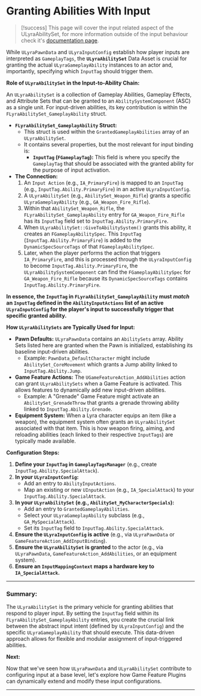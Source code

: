 # Granting Abilities With Input

> [!success]
> This page will cover the input related aspect of the ULyraAbilitySet, for more information outside of the input behaviour check it's [documentation page](../../gameframework-and-experience/experience-primary-assets/lyra-ability-sets.md).

While `ULyraPawnData` and `ULyraInputConfig` establish how player inputs are interpreted as `GameplayTags`, the **`ULyraAbilitySet`** Data Asset is crucial for granting the actual `ULyraGameplayAbility` instances to an actor and, importantly, specifying which `InputTag` should trigger them.

**Role of `ULyraAbilitySet` in the Input-to-Ability Chain:**

An `ULyraAbilitySet` is a collection of Gameplay Abilities, Gameplay Effects, and Attribute Sets that can be granted to an `AbilitySystemComponent` (ASC) as a single unit. For input-driven abilities, its key contribution is within the `FLyraAbilitySet_GameplayAbility` struct.

* **`FLyraAbilitySet_GameplayAbility` Struct:**
  * This struct is used within the `GrantedGameplayAbilities` array of an `ULyraAbilitySet`.
  * It contains several properties, but the most relevant for input binding is:
    * **`InputTag` (`FGameplayTag`):** This field is where you specify the `GameplayTag` that should be associated with the granted ability for the purpose of input activation.
* **The Connection:**
  1. An `Input Action` (e.g., `IA_PrimaryFire`) is mapped to an `InputTag` (e.g., `InputTag.Ability.PrimaryFire`) in an active `ULyraInputConfig`.
  2. A `ULyraAbilitySet` (e.g., `AbilitySet_Weapon_Rifle`) grants a specific `ULyraGameplayAbility` (e.g., `GA_Weapon_Fire_Rifle`).
  3. Within that `AbilitySet_Weapon_Rifle`, the `FLyraAbilitySet_GameplayAbility` entry for `GA_Weapon_Fire_Rifle` has its `InputTag` field set to `InputTag.Ability.PrimaryFire`.
  4. When `ULyraAbilitySet::GiveToAbilitySystem()` grants this ability, it creates an `FGameplayAbilitySpec`. This `InputTag` (`InputTag.Ability.PrimaryFire`) is added to the `DynamicSpecSourceTags` of that `FGameplayAbilitySpec`.
  5. Later, when the player performs the action that triggers `IA_PrimaryFire`, and this is processed through the `ULyraInputConfig` to become `InputTag.Ability.PrimaryFire`, the `ULyraAbilitySystemComponent` can find the `FGameplayAbilitySpec` for `GA_Weapon_Fire_Rifle` because its `DynamicSpecSourceTags` contains `InputTag.Ability.PrimaryFire`.

**In essence, the `InputTag` in `FLyraAbilitySet_GameplayAbility` must&#x20;**_**match**_**&#x20;an `InputTag` defined in the `AbilityInputActions` list of an active `ULyraInputConfig` for the player's input to successfully trigger that specific granted ability.**

**How `ULyraAbilitySets` are Typically Used for Input:**

* **Pawn Defaults:** `ULyraPawnData` contains an `AbilitySets` array. Ability Sets listed here are granted when the Pawn is initialized, establishing its baseline input-driven abilities.
  * Example: `PawnData_DefaultCharacter` might include `AbilitySet_CoreMovement` which grants a Jump ability linked to `InputTag.Ability.Jump`.
* **Game Feature Actions:** The `UGameFeatureAction_AddAbilities` action can grant `ULyraAbilitySets` when a Game Feature is activated. This allows features to dynamically add new input-driven abilities.
  * Example: A "Grenade" Game Feature might activate an `AbilitySet_GrenadeThrow` that grants a grenade throwing ability linked to `InputTag.Ability.Grenade`.
* **Equipment System:** When a Lyra character equips an item (like a weapon), the equipment system often grants an `ULyraAbilitySet` associated with that item. This is how weapon firing, aiming, and reloading abilities (each linked to their respective `InputTags`) are typically made available.

**Configuration Steps:**

1. **Define your `InputTag` in `GameplayTagsManager`** (e.g., create `InputTag.Ability.SpecialAttack`).
2. **In your `ULyraInputConfig`:**
   * Add an entry to `AbilityInputActions`.
   * Map an existing or new `UInputAction` (e.g., `IA_SpecialAttack`) to your `InputTag.Ability.SpecialAttack`.
3. **In your `ULyraAbilitySet` (e.g., `AbilitySet_MyCharacterSpecials`):**
   * Add an entry to `GrantedGameplayAbilities`.
   * Select your `ULyraGameplayAbility` subclass (e.g., `GA_MySpecialAttack`).
   * Set its `InputTag` field to `InputTag.Ability.SpecialAttack`.
4. **Ensure the `ULyraInputConfig` is active** (e.g., via `ULyraPawnData` or `GameFeatureAction_AddInputBinding`).
5. **Ensure the `ULyraAbilitySet` is granted** to the actor (e.g., via `ULyraPawnData`, `GameFeatureAction_AddAbilities`, or an equipment system).
6. **Ensure an `InputMappingContext` maps a hardware key to `IA_SpecialAttack`.**

***

### **Summary:**

The `ULyraAbilitySet` is the primary vehicle for granting abilities that respond to player input. By setting the `InputTag` field within its `FLyraAbilitySet_GameplayAbility` entries, you create the crucial link between the abstract input intent (defined by `ULyraInputConfig`) and the specific `ULyraGameplayAbility` that should execute. This data-driven approach allows for flexible and modular assignment of input-triggered abilities.

**Next:**

Now that we've seen how `ULyraPawnData` and `ULyraAbilitySet` contribute to configuring input at a base level, let's explore how Game Feature Plugins can dynamically extend and modify these input configurations.

***
